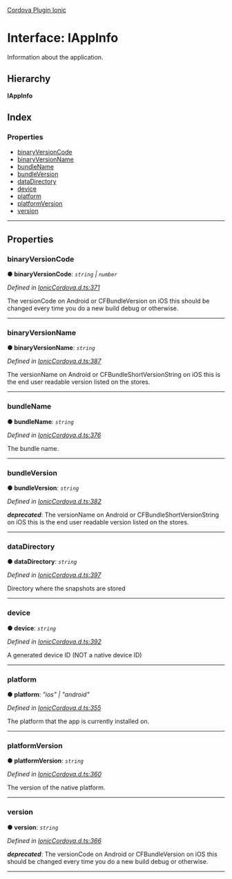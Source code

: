 [Cordova Plugin Ionic](../../README.md)

# Interface: IAppInfo

Information about the application.

## Hierarchy

**IAppInfo**

## Index

### Properties

* [binaryVersionCode](_ioniccordova_d_.iappinfo.md#binaryversioncode)
* [binaryVersionName](_ioniccordova_d_.iappinfo.md#binaryversionname)
* [bundleName](_ioniccordova_d_.iappinfo.md#bundlename)
* [bundleVersion](_ioniccordova_d_.iappinfo.md#bundleversion)
* [dataDirectory](_ioniccordova_d_.iappinfo.md#datadirectory)
* [device](_ioniccordova_d_.iappinfo.md#device)
* [platform](_ioniccordova_d_.iappinfo.md#platform)
* [platformVersion](_ioniccordova_d_.iappinfo.md#platformversion)
* [version](_ioniccordova_d_.iappinfo.md#version)

---

## Properties

<a id="binaryversioncode"></a>

###  binaryVersionCode

**● binaryVersionCode**: *`string` \| `number`*

*Defined in [IonicCordova.d.ts:371](https://github.com/ionic-team/cordova-plugin-ionic/blob/fe62482/types/IonicCordova.d.ts#L371)*

The versionCode on Android or CFBundleVersion on iOS this should be changed every time you do a new build debug or otherwise.

___
<a id="binaryversionname"></a>

###  binaryVersionName

**● binaryVersionName**: *`string`*

*Defined in [IonicCordova.d.ts:387](https://github.com/ionic-team/cordova-plugin-ionic/blob/fe62482/types/IonicCordova.d.ts#L387)*

The versionName on Android or CFBundleShortVersionString on iOS this is the end user readable version listed on the stores.

___
<a id="bundlename"></a>

###  bundleName

**● bundleName**: *`string`*

*Defined in [IonicCordova.d.ts:376](https://github.com/ionic-team/cordova-plugin-ionic/blob/fe62482/types/IonicCordova.d.ts#L376)*

The bundle name.

___
<a id="bundleversion"></a>

###  bundleVersion

**● bundleVersion**: *`string`*

*Defined in [IonicCordova.d.ts:382](https://github.com/ionic-team/cordova-plugin-ionic/blob/fe62482/types/IonicCordova.d.ts#L382)*

*__deprecated__*: The versionName on Android or CFBundleShortVersionString on iOS this is the end user readable version listed on the stores.

___
<a id="datadirectory"></a>

###  dataDirectory

**● dataDirectory**: *`string`*

*Defined in [IonicCordova.d.ts:397](https://github.com/ionic-team/cordova-plugin-ionic/blob/fe62482/types/IonicCordova.d.ts#L397)*

Directory where the snapshots are stored

___
<a id="device"></a>

###  device

**● device**: *`string`*

*Defined in [IonicCordova.d.ts:392](https://github.com/ionic-team/cordova-plugin-ionic/blob/fe62482/types/IonicCordova.d.ts#L392)*

A generated device ID (NOT a native device ID)

___
<a id="platform"></a>

###  platform

**● platform**: *"ios" \| "android"*

*Defined in [IonicCordova.d.ts:355](https://github.com/ionic-team/cordova-plugin-ionic/blob/fe62482/types/IonicCordova.d.ts#L355)*

The platform that the app is currently installed on.

___
<a id="platformversion"></a>

###  platformVersion

**● platformVersion**: *`string`*

*Defined in [IonicCordova.d.ts:360](https://github.com/ionic-team/cordova-plugin-ionic/blob/fe62482/types/IonicCordova.d.ts#L360)*

The version of the native platform.

___
<a id="version"></a>

###  version

**● version**: *`string`*

*Defined in [IonicCordova.d.ts:366](https://github.com/ionic-team/cordova-plugin-ionic/blob/fe62482/types/IonicCordova.d.ts#L366)*

*__deprecated__*: The versionCode on Android or CFBundleVersion on iOS this should be changed every time you do a new build debug or otherwise.

___

